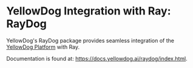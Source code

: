 # YellowDog Integration with Ray: RayDog

YellowDog's RayDog package provides seamless integration of the [YellowDog Platform](https://yellowdog.ai) with Ray.

Documentation is found at: https://docs.yellowdog.ai/raydog/index.html.
